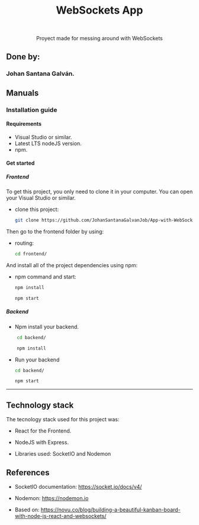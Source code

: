 <h1 align="center">WebSockets App</h1>

<br />
<div align="center">

  <p align="center">
    Proyect made for messing around with WebSockets
  </p>
</div>

## Done by:

### Johan Santana Galván.

## Manuals

### Installation guide

#### Requirements

- Visual Studio or similar.
- Latest LTS nodeJS version.
- npm.

#### Get started 

##### Frontend

To get this project, you only need to clone it in your computer. You can open your Visual Studio or similar.

* clone this project:
    ```sh
    git clone https://github.com/JohanSantanaGalvanJob/App-with-WebSockets.git
    ```

Then go to the frontend folder by using:

* routing:
    ```sh
    cd frontend/
    ```
 
 And install all of the project dependencies using npm:

* npm command and start:
    ```sh
    npm install

    npm start
    ```



##### Backend


- Npm install your backend.

```sh
    cd backend/

    npm install
```

* Run your backend
    ```sh
    cd backend/

    npm start
    ```

---

## Technology stack

The tecnology stack used for this project was:

- React for the Frontend.

- NodeJS with Express.

- Libraries used: SocketIO and Nodemon


## References

- SocketIO documentation: https://socket.io/docs/v4/

- Nodemon: https://nodemon.io

- Based on: https://novu.co/blog/building-a-beautiful-kanban-board-with-node-js-react-and-websockets/
